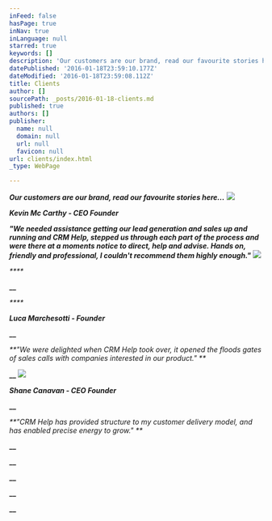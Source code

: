 ```yaml
---
inFeed: false
hasPage: true
inNav: true
inLanguage: null
starred: true
keywords: []
description: 'Our customers are our brand, read our favourite stories here...'
datePublished: '2016-01-18T23:59:10.177Z'
dateModified: '2016-01-18T23:59:08.112Z'
title: Clients
author: []
sourcePath: _posts/2016-01-18-clients.md
published: true
authors: []
publisher:
  name: null
  domain: null
  url: null
  favicon: null
url: clients/index.html
_type: WebPage

---
```

**_Our customers are our brand, read our favourite stories here..._**
![](https://the-grid-user-content.s3-us-west-2.amazonaws.com/7fc5fa04-934c-47cb-ae13-f1d73a4f7685.jpg)

**_Kevin Mc Carthy - CEO Founder_**

_**"We needed assistance getting our lead generation and sales up and running and CRM Help, stepped us through each part of the process and were there at a moments notice to direct, help and advise. Hands on, friendly and professional, I couldn't recommend them highly enough."**_
![](https://the-grid-user-content.s3-us-west-2.amazonaws.com/a1882039-829d-4b5d-be0c-3ade74da8c0a.jpg)

_****_

**__**

_****_

**_Luca Marchesotti - Founder_**

**__**

_**"We were delighted when CRM Help took over, it opened the floods gates of sales calls with companies interested in our product."  **_

**__**
![](https://the-grid-user-content.s3-us-west-2.amazonaws.com/27210927-9f32-4ff6-acb9-767f16709604.jpg)

**_Shane Canavan - CEO Founder_**

**__**

_**"CRM Help has provided structure to my customer delivery model, and has enabled precise energy to grow." **_

**__**

**__**

**__**

**__**

**__**